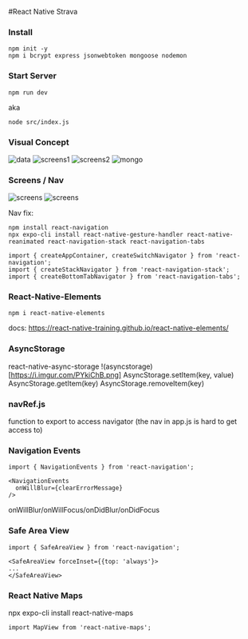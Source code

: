 #React Native Strava

### Install

```
npm init -y
npm i bcrypt express jsonwebtoken mongoose nodemon
```

### Start Server
```
npm run dev
```
aka
```
node src/index.js
```

### Visual Concept

![data](https://i.imgur.com/VeeG0dq.png)
![screens1](https://i.imgur.com/44saAaI.png)
![screens2](https://i.imgur.com/aBO4Yvt.png)
![mongo](https://i.imgur.com/SdgYcYs.png)

### Screens / Nav

![screens](https://i.imgur.com/ZvigzbC.png)
![screens](https://i.imgur.com/qpaaylE.png)

Nav fix:

```
npm install react-navigation
npx expo-cli install react-native-gesture-handler react-native-reanimated react-navigation-stack react-navigation-tabs
```

```
import { createAppContainer, createSwitchNavigator } from 'react-navigation';
import { createStackNavigator } from 'react-navigation-stack';
import { createBottomTabNavigator } from 'react-navigation-tabs';
```

### React-Native-Elements
```
npm i react-native-elements
```
docs: https://react-native-training.github.io/react-native-elements/

### AsyncStorage
react-native-async-storage
!(asyncstorage)[https://i.imgur.com/PYkiChB.png]
AsyncStorage.setItem(key, value)
AsyncStorage.getItem(key)
AsyncStorage.removeItem(key)

### navRef.js
function to export to access navigator
(the nav in app.js is hard to get access to)

### Navigation Events
```
import { NavigationEvents } from 'react-navigation';
```
```
<NavigationEvents
  onWillBlur={clearErrorMessage}
/>
```
onWillBlur/onWillFocus/onDidBlur/onDidFocus

### Safe Area View
```
import { SafeAreaView } from 'react-navigation';
```
```
<SafeAreaView forceInset={{top: 'always'}>
...
</SafeAreaView>
```

### React Native Maps
npx expo-cli install react-native-maps
```
import MapView from 'react-native-maps';
```

